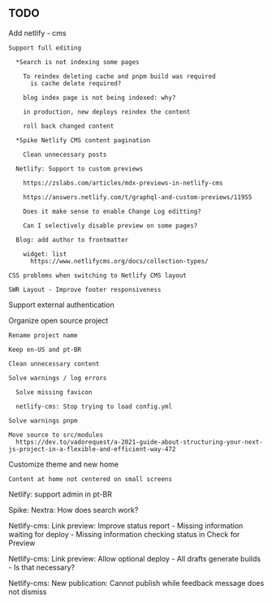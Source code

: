 

## TODO
  
  Add netlify - cms

    Support full editing 

      *Search is not indexing some pages

        To reindex deleting cache and pnpm build was required
          is cache delete required?

        blog index page is not being indexed: why?

        in production, new deploys reindex the content

        roll back changed content

      *Spike Netlify CMS content pagination

        Clean unnecessary posts

      Netlify: Support to custom previews
      
        https://zslabs.com/articles/mdx-previews-in-netlify-cms
    
        https://answers.netlify.com/t/graphql-and-custom-previews/11955
    
        Does it make sense to enable Change Log editting?
    
        Can I selectively disable preview on some pages?
    
      Blog: add author to frontmatter
    
        widget: list
          https://www.netlifycms.org/docs/collection-types/

    CSS problems when switching to Netlify CMS layout

    SWR Layout - Improve footer responsiveness


  Support external authentication

  Organize open source project

    Rename project name
  
    Keep en-US and pt-BR
  
    Clean unnecessary content
  
    Solve warnings / log errors

      Solve missing favicon

      netlify-cms: Stop trying to load config.yml

    Solve warnings pnpm

    Move source to src/modules
      https://dev.to/vadorequest/a-2021-guide-about-structuring-your-next-js-project-in-a-flexible-and-efficient-way-472

  Customize theme and new home

    Content at home not centered on small screens

  Netlify: support admin in pt-BR

  Spike: Nextra: How does search work?

  Netlify-cms: Link preview: Improve status report
    - Missing information waiting for deploy
    - Missing information checking status in Check for Preview
    
  Netlify-cms: Link preview: Allow optional deploy
    - All drafts generate builds
    - Is that necessary?
    
  Netlify-cms: New publication: Cannot publish while feedback message does not dismiss